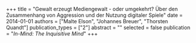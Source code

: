 +++
title = "Gewalt erzeugt Mediengewalt - oder umgekehrt? Über den Zusammenhang von Aggression und der Nutzung digitaler Spiele"
date = 2014-01-01
authors = ["Malte Elson", "Johannes Breuer", "Thorsten Quandt"]
publication_types = ["2"]
abstract = ""
selected = false
publication = "*In-Mind: The Inquisitive Mind*"
+++

